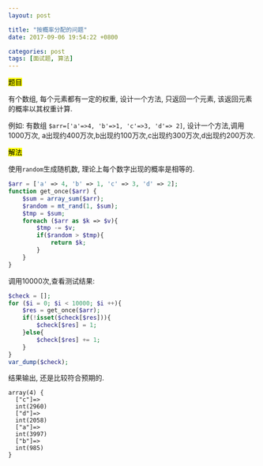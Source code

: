 ```yaml
---
layout: post

title: "按概率分配的问题"
date: 2017-09-06 19:54:22 +0800

categories: post
tags: [面试题, 算法]
---
```

<mark>题目</mark>

有个数组, 每个元素都有一定的权重, 设计一个方法, 只返回一个元素, 该返回元素的概率以其权重计算.

例如: 有数组 `$arr=['a'=>4, 'b'=>1, 'c'=>3, 'd'=> 2]`, 设计一个方法,调用1000万次, a出现约400万次,b出现约100万次,c出现约300万次,d出现约200万次.

<mark>解法</mark>

使用`random`生成随机数, 理论上每个数字出现的概率是相等的.

```php
$arr = ['a' => 4, 'b' => 1, 'c' => 3, 'd' => 2];
function get_once($arr) {
	$sum = array_sum($arr);
	$random = mt_rand(1, $sum);
	$tmp = $sum;
	foreach ($arr as $k => $v){
		$tmp -= $v;
		if($random > $tmp){
			return $k;
		}
	}
}
```

调用10000次,查看测试结果:

```php
$check = [];
for ($i = 0; $i < 10000; $i ++){
	$res = get_once($arr);
	if(!isset($check[$res])){
		$check[$res] = 1;
	}else{
		$check[$res] += 1;
	}
}
var_dump($check);
```

结果输出, 还是比较符合预期的.

```
array(4) {
  ["c"]=>
  int(2960)
  ["d"]=>
  int(2058)
  ["a"]=>
  int(3997)
  ["b"]=>
  int(985)
}
```

